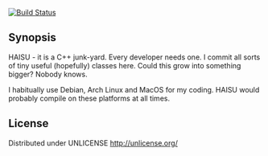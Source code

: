 [![Build Status](https://travis-ci.org/aautushka/haisu.svg?branch=master)](https://travis-ci.org/aautushka/haisu)

## Synopsis

HAISU - it is a C++ junk-yard. Every developer needs one. I commit all sorts of tiny useful (hopefully) classes here. Could this grow into something bigger? Nobody knows.

I habitually use Debian, Arch Linux and MacOS for my coding. HAISU would probably compile on these platforms at all times.

## License

Distributed under UNLICENSE http://unlicense.org/
